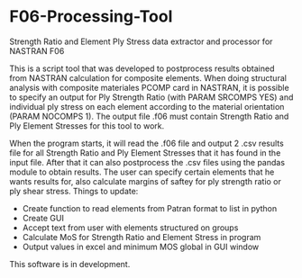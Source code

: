 # F06-Processing-Tool
Strength Ratio and Element Ply Stress data extractor and processor for NASTRAN F06 

This is a script tool that was developed to postprocess results obtained from NASTRAN calculation for composite elements. When doing structural analysis with composite materiales PCOMP card in NASTRAN, it is possible to specify an output for Ply Strength Ratio (with PARAM SRCOMPS YES) and individual ply stress on each element according to the material orientation (PARAM NOCOMPS 1). The output file .f06 must contain Strength Ratio and Ply Element Stresses for this tool to work. 

When the program starts, it will read the .f06 file and output 2 .csv results file for all Strength Ratio and Ply Element Stresses that it has found in the input file. After that it can also postprocess the .csv files using the pandas module to obtain results. The user can specify certain elements that he wants results for, also calculate margins of saftey for ply strength ratio or ply shear stress. 
Things to update:
- Create function to read elements from Patran format to list in python
- Create GUI
- Accept text from user with elements structured on groups
- Calculate MoS for Strength Ratio and Element Stress in program
- Output values in excel and minimum MOS global in GUI window


This software is in development.
